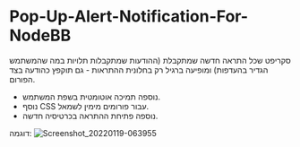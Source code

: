 # Pop-Up-Alert-Notification-For-NodeBB
סקריפט שכל התראה חדשה שמתקבלת (ההודעות שמתקבלות תלויות במה שהמשתמש הגדיר בהעדפות) ומופיעה ברגיל רק בחלונית ההתראות - גם תוקפץ כהודעה בצד הפורום.
* נוספה תמיכה אוטומטית בשפת המשתמש.
* נוסף CSS עבור פורומים מימין לשמאל.
* נוספה פתיחת ההתראה בכרטיסיה חדשה.

דוגמה:
![Screenshot_20220119-063955](https://user-images.githubusercontent.com/78599753/150659255-252a7d61-f1f9-457b-9beb-a2bf36e392e5.png)
